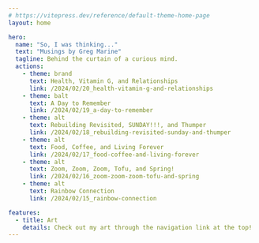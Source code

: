 ```yaml
---
# https://vitepress.dev/reference/default-theme-home-page
layout: home

hero:
  name: "So, I was thinking..."
  text: "Musings by Greg Marine"
  tagline: Behind the curtain of a curious mind.
  actions:
    - theme: brand
      text: Health, Vitamin G, and Relationships
      link: /2024/02/20_health-vitamin-g-and-relationships
    - theme: balt
      text: A Day to Remember
      link: /2024/02/19_a-day-to-remember
    - theme: alt
      text: Rebuilding Revisited, SUNDAY!!!, and Thumper
      link: /2024/02/18_rebuilding-revisited-sunday-and-thumper
    - theme: alt
      text: Food, Coffee, and Living Forever
      link: /2024/02/17_food-coffee-and-living-forever
    - theme: alt
      text: Zoom, Zoom, Zoom, Tofu, and Spring!
      link: /2024/02/16_zoom-zoom-zoom-tofu-and-spring
    - theme: alt
      text: Rainbow Connection
      link: /2024/02/15_rainbow-connection

features:
  - title: Art
    details: Check out my art through the navigation link at the top!
---
```


